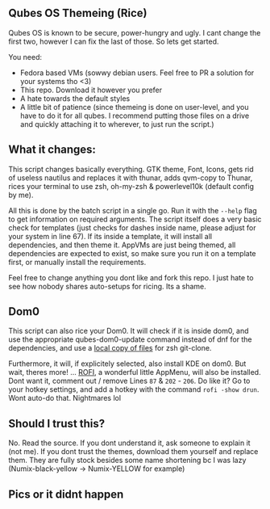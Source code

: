 ## Qubes OS Themeing (Rice)

Qubes OS is known to be secure, power-hungry and ugly. I cant change the first two, however I can fix the last of those. So lets get started.

You need:
- Fedora based VMs (sowwy debian users. Feel free to PR a solution for your systems tho <3)
- This repo. Download it however you prefer
- A hate towards the default styles
- A little bit of patience (since themeing is done on user-level, and you have to do it for all qubes. I recommend putting those files on a drive and quickly attaching it to wherever, to just run the script.)


## What it changes:

This script changes basically everything. GTK theme, Font, Icons, gets rid of useless nautilus and replaces it with thunar, adds qvm-copy to Thunar, rices your terminal to use zsh, oh-my-zsh & powerlevel10k (default config by me).

All this is done by the batch script in a single go. Run it with the `--help` flag to get information on required arguments. The script itself does a very basic check for templates (just checks for dashes inside name, please adjust for your system in line 67). If its inside a template, it will install all dependencies, and then theme it. AppVMs are just being themed, all dependencies are expected to exist, so make sure you run it on a template first, or manually install the requirements.

Feel free to change anything you dont like and fork this repo. I just hate to see how nobody shares auto-setups for ricing. Its a shame.


## Dom0

This script can also rice your Dom0. It will check if it is inside dom0, and use the appropriate qubes-dom0-update command instead of dnf for the dependencies, and use a [local copy of files](https://github.com/ClaraCrazy/qubes-docs/customization/local-dom0) for zsh git-clone.

Furthermore, it will, if explicitely selected, also install KDE on dom0. But wait, theres more! ... [ROFI](https://github.com/davatorium/rofi), a wonderful little AppMenu, will also be installed. Dont want it, comment out / remove Lines `87` & `202` - `206`. Do like it? Go to your hotkey settings, and add a hotkey with the command `rofi -show drun`. Wont auto-do that. Nightmares lol


## Should I trust this?

No. Read the source. If you dont understand it, ask someone to explain it (not me). If you dont trust the themes, download them yourself and replace them. They are fully stock besides some name shortening bc I was lazy (Numix-black-yellow → Numix-YELLOW for example)


## Pics or it didnt happen
